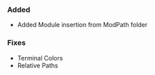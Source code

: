 ### Added

- Added Module insertion from ModPath folder

### Fixes

- Terminal Colors
- Relative Paths